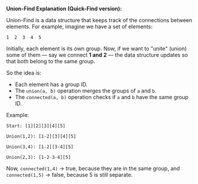 **Union-Find Explanation (Quick-Find version):**

Union-Find is a data structure that keeps track of the connections between elements.
For example, imagine we have a set of elements:

```
1  2  3  4  5
```

Initially, each element is its own group. Now, if we want to "unite" (union) some of them — say we connect **1 and 2** — the data structure updates so that both belong to the same group.

So the idea is:

- Each element has a group ID.
- The `union(a, b)` operation merges the groups of `a` and `b`.
- The `connected(a, b)` operation checks if `a` and `b` have the same group ID.

Example:

```
Start: [1][2][3][4][5]

Union(1,2): [1-2][3][4][5]

Union(3,4): [1-2][3-4][5]

Union(2,3): [1-2-3-4][5]
```

Now, `connected(1,4)` → true, because they are in the same group, and `connected(1,5)` → false, because 5 is still separate.
